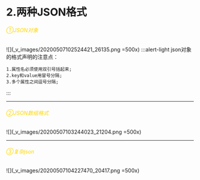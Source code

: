 # 2.两种JSON格式
###### <font color=gold>①JSON对象</font>
![](_v_images/20200507102524421_26135.png =500x)
:::alert-light
json对象的格式声明的注意点：

	1.属性名必须使用双引号括起来;
	2.key和value用冒号分隔;
	3.多个属性之间逗号分隔;

:::
***
###### <font color=gold>②JSON数组格式</font>
![](_v_images/20200507103244023_21204.png =500x)
***
###### <font color=gold>③复杂json</font>
![](_v_images/20200507104227470_20417.png =500x)